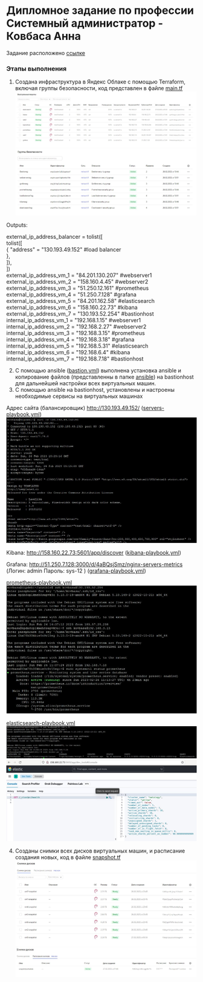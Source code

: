 # Дипломное задание по профессии Системный администратор - Ковбаса Анна


Задание расположено [ссылке](https://github.com/netology-code/sys-diplom/blob/main/README.md)

### Этапы выполнения

1. Создана инфраструктура в Яндекс Облаке с помощью Terraform, включая группы безопасности, код представлен в файле [main.tf](https://github.com/kovbasaad/netology-diplom/blob/main/main.tf)<br>
![1-1](https://github.com/kovbasaad/netology-diplom/blob/main/img/vm.JPG)<br>
![1-2](https://github.com/kovbasaad/netology-diplom/blob/main/img/sg.JPG)<br>

Outputs:<br>

external_ip_address_balancer = tolist([<br>
  tolist([<br>
    {
      "address" = "130.193.49.152" #load balancer<br>
    },<br>
  ]),<br>
])<br>
external_ip_address_vm_1 = "84.201.130.207" #webserver1<br>
external_ip_address_vm_2 = "158.160.4.45" #webserver2<br>
external_ip_address_vm_3 = "51.250.12.161" #prometheus<br>
external_ip_address_vm_4 = "51.250.7.128" #grafana<br>
external_ip_address_vm_5 = "84.201.162.58" #elasticsearch<br>
external_ip_address_vm_6 = "158.160.22.73" #kibana<br>
external_ip_address_vm_7 = "130.193.52.254" #bastionhost<br>
internal_ip_address_vm_1 = "192.168.1.15" #webserver1<br>
internal_ip_address_vm_2 = "192.168.2.27" #webserver2<br>
internal_ip_address_vm_3 = "192.168.3.15" #prometheus<br>
internal_ip_address_vm_4 = "192.168.3.18" #grafana<br>
internal_ip_address_vm_5 = "192.168.5.31" #elasticsearch<br>
internal_ip_address_vm_6 = "192.168.6.4" #kibana<br>
internal_ip_address_vm_7 = "192.168.7.18" #bastionhost<br>

2. С помощью ansible ([bastion.yml](https://github.com/kovbasaad/netology-diplom/blob/main/ansible/bastion.yml)) выполнена установка ansible и копирование файлов (представленны в папке [ansible](https://github.com/kovbasaad/netology-diplom/tree/main/ansible)) на bastionhost для дальнейшей настройки всех виртуальных машин.
3. С помощью ansible на bastionhost, установлены и настроены необходимые сервисы на виртуальных машинах

Адрес сайта (балансировщик) http://130.193.49.152/ ([servers-playbook.yml](https://github.com/kovbasaad/netology-diplom/blob/main/ansible/servers-playbook.yml))<br>
![3-1](https://github.com/kovbasaad/netology-diplom/blob/main/img/curl%20balancer.JPG)<br>

Kibana: http://158.160.22.73:5601/app/discover ([kibana-playbook.yml](https://github.com/kovbasaad/netology-diplom/blob/main/ansible/kibana-playbook.yml))<br>

Grafana: http://51.250.7.128:3000/d/4aBQsjSmz/nginx-servers-metrics (Логин: admin Пароль: sys-12 ) ([grafana-playbook.yml](https://github.com/kovbasaad/netology-diplom/blob/main/ansible/grafana-playbook.yml))<br>

[prometheus-playbook.yml](https://github.com/kovbasaad/netology-diplom/blob/main/ansible/prometheus-playbook.yml)<br>
![3-2](https://github.com/kovbasaad/netology-diplom/blob/main/img/prometheus.JPG)<br>

[elasticsearch-playbook.yml](https://github.com/kovbasaad/netology-diplom/blob/main/ansible/elasticsearch-playbook.yml)<br>
![3-3](https://github.com/kovbasaad/netology-diplom/blob/main/img/elasticsearch.JPG)<br>
![3-4](https://github.com/kovbasaad/netology-diplom/blob/main/img/kibana_get_es.JPG)<br>

4. Созданы снимки всех дисков виртуальных машин, и расписание создания новых, код в файле [snapshot.tf](https://github.com/kovbasaad/netology-diplom/blob/main/snapshot.tf)<br>
![4-1](https://github.com/kovbasaad/netology-diplom/blob/main/img/snapshots.JPG)<br>
![4-2](https://github.com/kovbasaad/netology-diplom/blob/main/img/sdsnapshots.JPG)<br>

